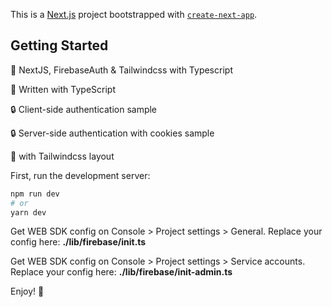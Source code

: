 This is a [Next.js](https://nextjs.org/) project bootstrapped with [`create-next-app`](https://github.com/vercel/next.js/tree/canary/packages/create-next-app).

## Getting Started
🚀 NextJS, FirebaseAuth & Tailwindcss with Typescript

📝 Written with TypeScript

🔒 Client-side authentication sample

🔒 Server-side authentication with cookies sample

🦚 with Tailwindcss layout

First, run the development server:

```bash
npm run dev
# or
yarn dev
```

Get WEB SDK config on Console > Project settings > General.
Replace your config here: **./lib/firebase/init.ts**

Get WEB SDK config on Console > Project settings > Service accounts.
Replace your config here: **./lib/firebase/init-admin.ts**

Enjoy! 🤘